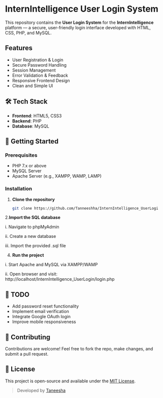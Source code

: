 # InternIntelligence User Login System

This repository contains the **User Login System** for the **InternIntelligence** platform — a secure, user-friendly login interface developed with HTML, CSS, PHP, and MySQL.

## Features

- User Registration & Login
- Secure Password Handling
- Session Management
- Error Validation & Feedback
- Responsive Frontend Design
- Clean and Simple UI

## 🛠️ Tech Stack

- **Frontend**: HTML5, CSS3
- **Backend**: PHP
- **Database**: MySQL


## 🚀 Getting Started

### Prerequisites

- PHP 7.x or above
- MySQL Server
- Apache Server (e.g., XAMPP, WAMP, LAMP)

### Installation

1. **Clone the repository**
   ```bash
   git clone https://github.com/Tanneeshha/InternIntelligence_UserLogin.git
   
2.**Import the SQL database**

i. Navigate to phpMyAdmin

ii. Create a new database

iii. Import the provided .sql file 

4. **Run the project**

i. Start Apache and MySQL via XAMPP/WAMP

ii. Open browser and visit: http://localhost/InternIntelligence_UserLogin/login.php

## 📌 TODO

- Add password reset functionality
- Implement email verification
- Integrate Google OAuth login
- Improve mobile responsiveness

## 🤝 Contributing

Contributions are welcome! Feel free to fork the repo, make changes, and submit a pull request.

## 📄 License

This project is open-source and available under the [MIT License](LICENSE).


> Developed by [Taneesha](https://github.com/Tanneeshha)

